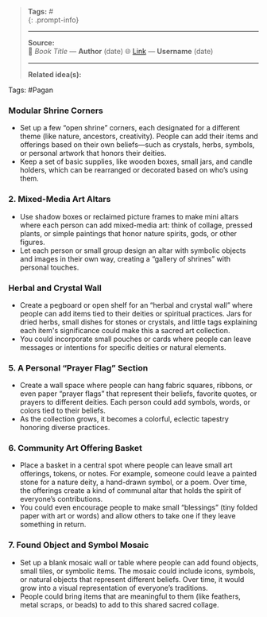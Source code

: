 
> **Tags:** #               
{: .prompt-info}
>                    
> -----------------------------
> **Source:**                     
> 📖 *Book Title* — **Author**  (date)
> 🌐 [Link](#) — **Username**  (date)
> 
> -----------------------------
> **Related idea(s):**          

Tags: #Pagan 

### **Modular Shrine Corners**

- Set up a few “open shrine” corners, each designated for a different theme (like nature, ancestors, creativity). People can add their items and offerings based on their own beliefs—such as crystals, herbs, symbols, or personal artwork that honors their deities.
- Keep a set of basic supplies, like wooden boxes, small jars, and candle holders, which can be rearranged or decorated based on who’s using them.

### 2. **Mixed-Media Art Altars**

- Use shadow boxes or reclaimed picture frames to make mini altars where each person can add mixed-media art: think of collage, pressed plants, or simple paintings that honor nature spirits, gods, or other figures.
- Let each person or small group design an altar with symbolic objects and images in their own way, creating a “gallery of shrines” with personal touches.

### **Herbal and Crystal Wall**

- Create a pegboard or open shelf for an “herbal and crystal wall” where people can add items tied to their deities or spiritual practices. Jars for dried herbs, small dishes for stones or crystals, and little tags explaining each item's significance could make this a sacred art collection.
- You could incorporate small pouches or cards where people can leave messages or intentions for specific deities or natural elements.

### 5. **A Personal “Prayer Flag” Section**

- Create a wall space where people can hang fabric squares, ribbons, or even paper “prayer flags” that represent their beliefs, favorite quotes, or prayers to different deities. Each person could add symbols, words, or colors tied to their beliefs.
- As the collection grows, it becomes a colorful, eclectic tapestry honoring diverse practices.

### 6. **Community Art Offering Basket**

- Place a basket in a central spot where people can leave small art offerings, tokens, or notes. For example, someone could leave a painted stone for a nature deity, a hand-drawn symbol, or a poem. Over time, the offerings create a kind of communal altar that holds the spirit of everyone’s contributions.
- You could even encourage people to make small “blessings” (tiny folded paper with art or words) and allow others to take one if they leave something in return.

### 7. **Found Object and Symbol Mosaic**

- Set up a blank mosaic wall or table where people can add found objects, small tiles, or symbolic items. The mosaic could include icons, symbols, or natural objects that represent different beliefs. Over time, it would grow into a visual representation of everyone’s traditions.
- People could bring items that are meaningful to them (like feathers, metal scraps, or beads) to add to this shared sacred collage.